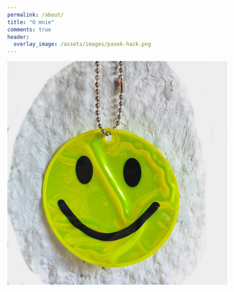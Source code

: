 ```yaml
---
permalink: /about/
title: "O mnie"
comments: true
header:
  overlay_image: /assets/images/pasek-hack.png
---
```

![O mnie](/assets/images/smile.jpg)
